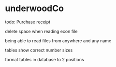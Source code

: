 # underwoodCo
todo:
Purchase receipt

delete space when reading econ file

being able to read files from anywhere and any name

tables show correct number sizes

format tables in database to 2 positions
